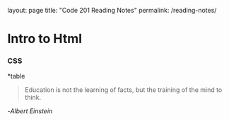 layout: page
title: "Code 201 Reading Notes"
permalink: /reading-notes/

# Intro to Html
 
  
### CSS
*table
 

>Education is not the learning of facts,
>but the training of the mind to think.

-*Albert Einstein*
